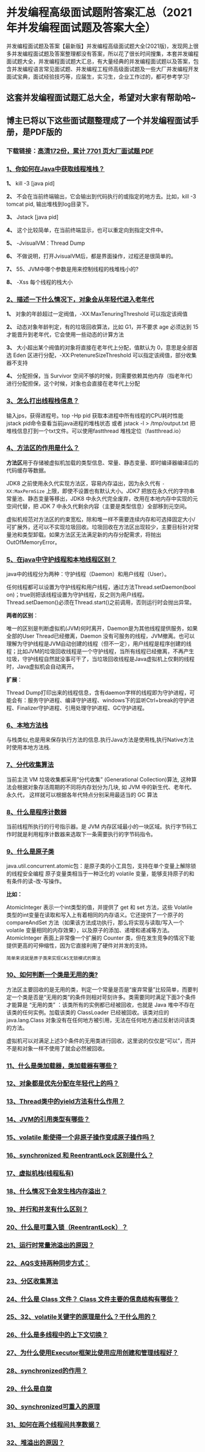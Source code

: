 # 并发编程高级面试题附答案汇总（2021年并发编程面试题及答案大全）

并发编程面试题及答案【最新版】并发编程高级面试题大全(2021版)，发现网上很多并发编程面试题及答案整理都没有答案，所以花了很长时间搜集，本套并发编程面试题大全，并发编程面试题大汇总，有大量经典的并发编程面试题以及答案，包含并发编程语言常见面试题、并发编程工程师高级面试题及一些大厂并发编程开发面试宝典，面试经验技巧等，应届生，实习生，企业工作过的，都可参考学习!

## 这套并发编程面试题汇总大全，希望对大家有帮助哈~ 

## 博主已将以下这些面试题整理成了一个并发编程面试手册，是PDF版的

### 下载链接：[高清172份，累计 7701 页大厂面试题  PDF](https://github.com/javatechnorth/javanorth-itbooks/blob/master/docs/index.md)


### [1、你如何在Java中获取线程堆栈？](https://gitee.com/souyunku/NewDevBooks/blob/master/docs/并发编程/并发编程高级面试题附答案汇总（2021年并发编程面试题及答案大全）.md#1你如何在java中获取线程堆栈)  


**1、** kill -3 [java pid]

**2、** 不会在当前终端输出，它会输出到代码执行的或指定的地方去。比如，kill -3 tomcat pid, 输出堆栈到log目录下。

**3、** Jstack [java pid]

**4、** 这个比较简单，在当前终端显示，也可以重定向到指定文件中。

**5、** -JvisualVM：Thread Dump

**6、** 不做说明，打开JvisualVM后，都是界面操作，过程还是很简单的。

**7、** 55、JVM中哪个参数是用来控制线程的栈堆栈小的?

**8、** -Xss 每个线程的栈大小


### [2、描述一下什么情况下，对象会从年轻代进入老年代](https://gitee.com/souyunku/NewDevBooks/blob/master/docs/并发编程/并发编程高级面试题附答案汇总（2021年并发编程面试题及答案大全）.md#2描述一下什么情况下对象会从年轻代进入老年代)  


**1、** 对象的年龄超过一定阀值，-XX:MaxTenuringThreshold 可以指定该阀值

**2、** 动态对象年龄判定，有的垃圾回收算法，比如 G1，并不要求 age 必须达到 15 才能晋升到老年代，它会使用一些动态的计算方法

**3、** 大小超出某个阀值的对象将直接在老年代上分配，值默认为 0，意思是全部首选 Eden 区进行分配，-XX:PretenureSizeThreshold 可以指定该阀值，部分收集器不支持

**4、** 分配担保，当 Survivor 空间不够的时候，则需要依赖其他内存（指老年代）进行分配担保，这个时候，对象也会直接在老年代上分配


### [3、怎么打出线程栈信息？](https://gitee.com/souyunku/NewDevBooks/blob/master/docs/并发编程/并发编程高级面试题附答案汇总（2021年并发编程面试题及答案大全）.md#3怎么打出线程栈信息)  


输入jps，获得进程号。top -Hp pid 获取本进程中所有线程的CPU耗时性能 jstack pid命令查看当前java进程的堆栈状态 或者 jstack -l > /tmp/output.txt 把堆栈信息打到一个txt文件。可以使用fastthread 堆栈定位（fastthread.io）


### [4、方法区的作用是什么？](https://gitee.com/souyunku/NewDevBooks/blob/master/docs/并发编程/并发编程高级面试题附答案汇总（2021年并发编程面试题及答案大全）.md#4方法区的作用是什么)  


**方法区**用于存储被虚拟机加载的类型信息、常量、静态变量、即时编译器编译后的代码缓存等数据。

JDK8 之前使用永久代实现方法区，容易内存溢出，因为永久代有 `-XX:MaxPermSize` 上限，即使不设置也有默认大小。JDK7 把放在永久代的字符串常量池、静态变量等移出，JDK8 中永久代完全废弃，改用在本地内存中实现的元空间代替，把 JDK 7 中永久代剩余内容（主要是类型信息）全部移到元空间。

虚拟机规范对方法区的约束宽松，除和堆一样不需要连续内存和可选择固定大小/可扩展外，还可以不实现垃圾回收。垃圾回收在方法区出现较少，主要目标针对常量池和类型卸载。如果方法区无法满足新的内存分配需求，将抛出 OutOfMemoryError。


### [5、在java中守护线程和本地线程区别？](https://gitee.com/souyunku/NewDevBooks/blob/master/docs/并发编程/并发编程高级面试题附答案汇总（2021年并发编程面试题及答案大全）.md#5在java中守护线程和本地线程区别)  


java中的线程分为两种：守护线程（Daemon）和用户线程（User）。

任何线程都可以设置为守护线程和用户线程，通过方法Thread.setDaemon(bool on)；true则把该线程设置为守护线程，反之则为用户线程。Thread.setDaemon()必须在Thread.start()之前调用，否则运行时会抛出异常。

**两者的区别**：

唯一的区别是判断虚拟机(JVM)何时离开，Daemon是为其他线程提供服务，如果全部的User Thread已经撤离，Daemon 没有可服务的线程，JVM撤离。也可以理解为守护线程是JVM自动创建的线程（但不一定），用户线程是程序创建的线程；比如JVM的垃圾回收线程是一个守护线程，当所有线程已经撤离，不再产生垃圾，守护线程自然就没事可干了，当垃圾回收线程是Java虚拟机上仅剩的线程时，Java虚拟机会自动离开。

**扩展**：

Thread Dump打印出来的线程信息，含有daemon字样的线程即为守护进程，可能会有：服务守护进程、编译守护进程、windows下的监听Ctrl+break的守护进程、Finalizer守护进程、引用处理守护进程、GC守护进程。


### [6、本地方法栈](https://gitee.com/souyunku/NewDevBooks/blob/master/docs/并发编程/并发编程高级面试题附答案汇总（2021年并发编程面试题及答案大全）.md#6本地方法栈)  


与栈类似,也是用来保存执行方法的信息.执行Java方法是使用栈,执行Native方法时使用本地方法栈.


### [7、分代收集算法](https://gitee.com/souyunku/NewDevBooks/blob/master/docs/并发编程/并发编程高级面试题附答案汇总（2021年并发编程面试题及答案大全）.md#7分代收集算法)  


当前主流 VM 垃圾收集都采用”分代收集” (Generational Collection)算法, 这种算法会根据对象存活周期的不同将内存划分为几块, 如 JVM 中的新生代、老年代、永久代， 这样就可以根据各年代特点分别采用最适当的 GC 算法


### [8、什么是程序计数器](https://gitee.com/souyunku/NewDevBooks/blob/master/docs/并发编程/并发编程高级面试题附答案汇总（2021年并发编程面试题及答案大全）.md#8什么是程序计数器)  


当前线程所执行的行号指示器。是 JVM 内存区域最小的一块区域。执行字节码工作时就是利用程序计数器来选取下一条需要执行的字节码指令。


### [9、什么是原子类](https://gitee.com/souyunku/NewDevBooks/blob/master/docs/并发编程/并发编程高级面试题附答案汇总（2021年并发编程面试题及答案大全）.md#9什么是原子类)  


java.util.concurrent.atomic包：是原子类的小工具包，支持在单个变量上解除锁的线程安全编程 原子变量类相当于一种泛化的 volatile 变量，能够支持原子的和有条件的读-改-写操作。

**比如：**

AtomicInteger 表示一个int类型的值，并提供了 get 和 set 方法，这些 Volatile 类型的int变量在读取和写入上有着相同的内存语义。它还提供了一个原子的 compareAndSet 方法（如果该方法成功执行，那么将实现与读取/写入一个 volatile 变量相同的内存效果），以及原子的添加、递增和递减等方法。AtomicInteger 表面上非常像一个扩展的 Counter 类，但在发生竞争的情况下能提供更高的可伸缩性，因为它直接利用了硬件对并发的支持。

`简单来说就是原子类来实现CAS无锁模式的算法`


### [10、如何判断一个类是无用的类?](https://gitee.com/souyunku/NewDevBooks/blob/master/docs/并发编程/并发编程高级面试题附答案汇总（2021年并发编程面试题及答案大全）.md#10如何判断一个类是无用的类)  


方法区主要回收的是无用的类，判定一个常量是否是“废弃常量”比较简单，而要判定一个类是否是“无用的类”的条件则相对苛刻许多。类需要同时满足下面3个条件才能算是 “无用的类” ：该类所有的实例都已经被回收，也就是 Java 堆中不存在该类的任何实例。加载该类的 ClassLoader 已经被回收。该类对应的 java.lang.Class 对象没有在任何地方被引用，无法在任何地方通过反射访问该类的方法。

虚拟机可以对满足上述3个条件的无用类进行回收，这里说的仅仅是“可以”，而并不是和对象一样不使用了就会必然被回收。


### [11、什么是类加载器，类加载器有哪些？](https://gitee.com/souyunku/NewDevBooks/blob/master/docs/并发编程/并发编程高级面试题附答案汇总（2021年并发编程面试题及答案大全）.md#11什么是类加载器类加载器有哪些)  

### [12、对象都是优先分配在年轻代上的吗？](https://gitee.com/souyunku/NewDevBooks/blob/master/docs/并发编程/并发编程高级面试题附答案汇总（2021年并发编程面试题及答案大全）.md#12对象都是优先分配在年轻代上的吗)  

### [13、Thread类中的yield方法有什么作用？](https://gitee.com/souyunku/NewDevBooks/blob/master/docs/并发编程/并发编程高级面试题附答案汇总（2021年并发编程面试题及答案大全）.md#13thread类中的yield方法有什么作用)  

### [14、JVM的引用类型有哪些？](https://gitee.com/souyunku/NewDevBooks/blob/master/docs/并发编程/并发编程高级面试题附答案汇总（2021年并发编程面试题及答案大全）.md#14jvm的引用类型有哪些)  

### [15、volatile 能使得一个非原子操作变成原子操作吗？](https://gitee.com/souyunku/NewDevBooks/blob/master/docs/并发编程/并发编程高级面试题附答案汇总（2021年并发编程面试题及答案大全）.md#15volatile-能使得一个非原子操作变成原子操作吗)  

### [16、synchronized 和 ReentrantLock 区别是什么？](https://gitee.com/souyunku/NewDevBooks/blob/master/docs/并发编程/并发编程高级面试题附答案汇总（2021年并发编程面试题及答案大全）.md#16synchronized-和-reentrantlock-区别是什么)  

### [17、虚拟机栈(线程私有)](https://gitee.com/souyunku/NewDevBooks/blob/master/docs/并发编程/并发编程高级面试题附答案汇总（2021年并发编程面试题及答案大全）.md#17虚拟机栈线程私有)  

### [18、什么情况下会发生栈内存溢出？](https://gitee.com/souyunku/NewDevBooks/blob/master/docs/并发编程/并发编程高级面试题附答案汇总（2021年并发编程面试题及答案大全）.md#18什么情况下会发生栈内存溢出)  

### [19、并行和并发有什么区别？](https://gitee.com/souyunku/NewDevBooks/blob/master/docs/并发编程/并发编程高级面试题附答案汇总（2021年并发编程面试题及答案大全）.md#19并行和并发有什么区别)  

### [20、什么是可重入锁（ReentrantLock）？](https://gitee.com/souyunku/NewDevBooks/blob/master/docs/并发编程/并发编程高级面试题附答案汇总（2021年并发编程面试题及答案大全）.md#20什么是可重入锁reentrantlock)  

### [21、运行时常量池溢出的原因？](https://gitee.com/souyunku/NewDevBooks/blob/master/docs/并发编程/并发编程高级面试题附答案汇总（2021年并发编程面试题及答案大全）.md#21运行时常量池溢出的原因)  

### [22、AQS支持两种同步方式：](https://gitee.com/souyunku/NewDevBooks/blob/master/docs/并发编程/并发编程高级面试题附答案汇总（2021年并发编程面试题及答案大全）.md#22aqs支持两种同步方式：)  

### [23、分区收集算法](https://gitee.com/souyunku/NewDevBooks/blob/master/docs/并发编程/并发编程高级面试题附答案汇总（2021年并发编程面试题及答案大全）.md#23分区收集算法)  

### [24、什么是 Class 文件？ Class 文件主要的信息结构有哪些？](https://gitee.com/souyunku/NewDevBooks/blob/master/docs/并发编程/并发编程高级面试题附答案汇总（2021年并发编程面试题及答案大全）.md#24什么是-class-文件-class-文件主要的信息结构有哪些)  

### [25、32、volatile关键字的原理是什么？干什么用的？](https://gitee.com/souyunku/NewDevBooks/blob/master/docs/并发编程/并发编程高级面试题附答案汇总（2021年并发编程面试题及答案大全）.md#2532volatile关键字的原理是什么干什么用的)  

### [26、什么是多线程中的上下文切换？](https://gitee.com/souyunku/NewDevBooks/blob/master/docs/并发编程/并发编程高级面试题附答案汇总（2021年并发编程面试题及答案大全）.md#26什么是多线程中的上下文切换)  

### [27、为什么使用Executor框架比使用应用创建和管理线程好？](https://gitee.com/souyunku/NewDevBooks/blob/master/docs/并发编程/并发编程高级面试题附答案汇总（2021年并发编程面试题及答案大全）.md#27为什么使用executor框架比使用应用创建和管理线程好)  

### [28、synchronized的作用？](https://gitee.com/souyunku/NewDevBooks/blob/master/docs/并发编程/并发编程高级面试题附答案汇总（2021年并发编程面试题及答案大全）.md#28synchronized的作用)  

### [29、什么是自旋](https://gitee.com/souyunku/NewDevBooks/blob/master/docs/并发编程/并发编程高级面试题附答案汇总（2021年并发编程面试题及答案大全）.md#29什么是自旋)  

### [30、synchronized可重入的原理](https://gitee.com/souyunku/NewDevBooks/blob/master/docs/并发编程/并发编程高级面试题附答案汇总（2021年并发编程面试题及答案大全）.md#30synchronized可重入的原理)  

### [31、如何在两个线程间共享数据？](https://gitee.com/souyunku/NewDevBooks/blob/master/docs/并发编程/并发编程高级面试题附答案汇总（2021年并发编程面试题及答案大全）.md#31如何在两个线程间共享数据)  

### [32、堆溢出的原因？](https://gitee.com/souyunku/NewDevBooks/blob/master/docs/并发编程/并发编程高级面试题附答案汇总（2021年并发编程面试题及答案大全）.md#32堆溢出的原因)  





